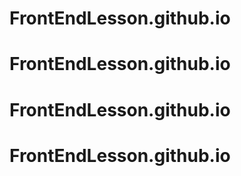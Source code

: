 # FrontEndLesson.github.io
# FrontEndLesson.github.io
# FrontEndLesson.github.io
# FrontEndLesson.github.io
